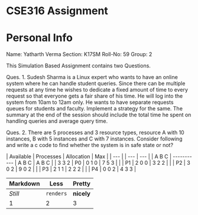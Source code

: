 # CSE316 Assignment

# Personal Info
Name: Yatharth Verma
Section: K17SM
Roll-No: 59
Group: 2

This Simulation Based Assignment contains two Questions.

Ques. 1. Sudesh Sharma is a Linux expert who wants to have an online system where he can handle student queries. Since there can be multiple requests at any time he wishes to dedicate a fixed amount of time to every request so that everyone gets a fair share of his time. He will log into the system from 10am to 12am only.  He wants to have separate requests queues for students and faculty. Implement a strategy for the same. The summary at the end of the session should include the total time he spent on handling queries and average query time.

Ques. 2. There are 5 processes and 3 resource types, resource A with 10 instances, B with 5 instances and C with 7 instances. Consider following and write a c code to find whether the system is in safe state or not?


| Available     | Processes     | Allocation  |   Max     |
| --- 			|				| ---         | ---       |
| A  B  C       |  -----------  | A   B   C	  | A   B   C |
| 3  3  2       | P0            | 0	  1	  0	  |	7	5	3 |
|               | P1            | 2	  0	  0	  |	3	2	2 |
|               | P2            | 3	  0	  2	  |	9	0	2 |
|               | P3            | 2	  1	  1	  |	2	2	2 |
|               | P4            | 0	  0	  2	  |	4	3	3 |


Markdown | Less | Pretty
--- | --- | ---
*Still* | `renders` | **nicely**
1 | 2 | 3